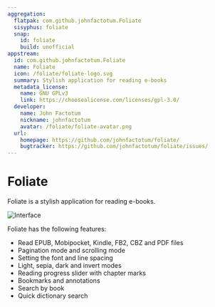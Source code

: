 ```yaml
---
aggregation:
  flatpak: com.github.johnfactotum.Foliate
  sisyphus: foliate
  snap:
    id: foliate
    build: unofficial
appstream:
  id: com.github.johnfactotum.Foliate
  name: Foliate
  icon: /foliate/foliate-logo.svg
  summary: Stylish application for reading e-books
  metadata_license:
    name: GNU GPLv3
    link: https://choosealicense.com/licenses/gpl-3.0/
  developer:
    name: John Factotum
    nickname: johnfactotum
    avatar: /foliate/foliate-avatar.png
  url:
    homepage: https://github.com/johnfactotum/foliate/
    bugtracker: https://github.com/johnfactotum/foliate/issues/
---
```


# Foliate

Foliate is a stylish application for reading e-books.

![Interface](/foliate/foliate-screenshot.png)

Foliate has the following features:

- Read EPUB, Mobipocket, Kindle, FB2, CBZ and PDF files
- Pagination mode and scrolling mode
- Setting the font and line spacing
- Light, sepia, dark and invert modes
- Reading progress slider with chapter marks
- Bookmarks and annotations
- Search by book
- Quick dictionary search

<!--@include: @en/apps/.parts/install/content-repo.md-->
<!--@include: @en/apps/.parts/install/content-flatpak.md-->
<!--@include: @en/apps/.parts/install/content-snap.md-->

